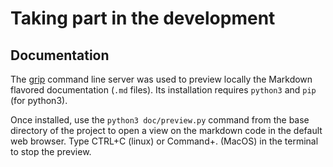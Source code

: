 # Taking part in the development

## Documentation

The [grip](https://github.com/joeyespo/grip) command line server was used to
preview locally the Markdown flavored documentation (`.md` files).
Its installation requires `python3` and `pip` (for python3).

Once installed, use the `python3 doc/preview.py` command from the base directory
of the project to open a view on the markdown code in the default web browser.
Type CTRL+C (linux) or Command+. (MacOS) in the terminal to stop the preview.
